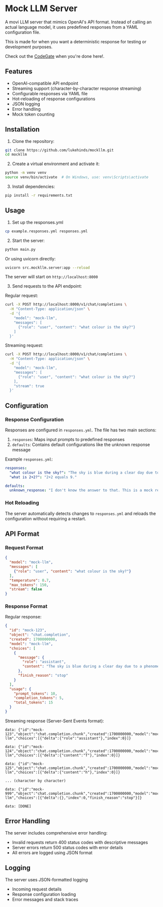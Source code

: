 # Mock LLM Server

A movi LLM server that mimics OpenAI's API format. Instead of calling an actual language model,
it uses predefined responses from a YAML configuration file. 

This is made for when you want a deterministic response for testing or development purposes.

Check out the [CodeGate](https://github.com/stacklok/codegate) when you're done here!.

## Features

- OpenAI-compatible API endpoint
- Streaming support (character-by-character response streaming)
- Configurable responses via YAML file
- Hot-reloading of response configurations
- JSON logging
- Error handling
- Mock token counting


## Installation

1. Clone the repository:
```bash
git clone https://github.com/lukehinds/mockllm.git
cd mockllm
```

2. Create a virtual environment and activate it:
```bash
python -m venv venv
source venv/bin/activate  # On Windows, use: venv\Scripts\activate
```

3. Install dependencies:
```bash
pip install -r requirements.txt
```

## Usage

1. Set up the responses.yml

```bash
cp example.responses.yml responses.yml
```

2. Start the server:
```bash
python main.py
```
Or using uvicorn directly:
```bash
uvicorn src.mockllm.server:app --reload
```

The server will start on `http://localhost:8000`

3. Send requests to the API endpoint:

Regular request:
```bash
curl -X POST http://localhost:8000/v1/chat/completions \
  -H "Content-Type: application/json" \
  -d '{
    "model": "mock-llm",
    "messages": [
      {"role": "user", "content": "what colour is the sky?"}
    ]
  }'
```

Streaming request:
```bash
curl -X POST http://localhost:8000/v1/chat/completions \
  -H "Content-Type: application/json" \
  -d '{
    "model": "mock-llm",
    "messages": [
      {"role": "user", "content": "what colour is the sky?"}
    ],
    "stream": true
  }'
```

## Configuration

### Response Configuration

Responses are configured in `responses.yml`. The file has two main sections:

1. `responses`: Maps input prompts to predefined responses
2. `defaults`: Contains default configurations like the unknown response message

Example `responses.yml`:
```yaml
responses:
  "what colour is the sky?": "The sky is blue during a clear day due to a phenomenon called Rayleigh scattering."
  "what is 2+2?": "2+2 equals 9."

defaults:
  unknown_response: "I don't know the answer to that. This is a mock response."
```

### Hot Reloading

The server automatically detects changes to `responses.yml` and reloads the configuration without requiring a restart.

## API Format

### Request Format

```json
{
  "model": "mock-llm",
  "messages": [
    {"role": "user", "content": "what colour is the sky?"}
  ],
  "temperature": 0.7,
  "max_tokens": 150,
  "stream": false
}
```

### Response Format

Regular response:
```json
{
  "id": "mock-123",
  "object": "chat.completion",
  "created": 1700000000,
  "model": "mock-llm",
  "choices": [
    {
      "message": {
        "role": "assistant",
        "content": "The sky is blue during a clear day due to a phenomenon called Rayleigh scattering."
      },
      "finish_reason": "stop"
    }
  ],
  "usage": {
    "prompt_tokens": 10,
    "completion_tokens": 5,
    "total_tokens": 15
  }
}
```

Streaming response (Server-Sent Events format):
```
data: {"id":"mock-123","object":"chat.completion.chunk","created":1700000000,"model":"mock-llm","choices":[{"delta":{"role":"assistant"},"index":0}]}

data: {"id":"mock-124","object":"chat.completion.chunk","created":1700000000,"model":"mock-llm","choices":[{"delta":{"content":"T"},"index":0}]}

data: {"id":"mock-125","object":"chat.completion.chunk","created":1700000000,"model":"mock-llm","choices":[{"delta":{"content":"h"},"index":0}]}

... (character by character)

data: {"id":"mock-999","object":"chat.completion.chunk","created":1700000000,"model":"mock-llm","choices":[{"delta":{},"index":0,"finish_reason":"stop"}]}

data: [DONE]
```

## Error Handling

The server includes comprehensive error handling:

- Invalid requests return 400 status codes with descriptive messages
- Server errors return 500 status codes with error details
- All errors are logged using JSON format

## Logging

The server uses JSON-formatted logging

- Incoming request details
- Response configuration loading
- Error messages and stack traces
